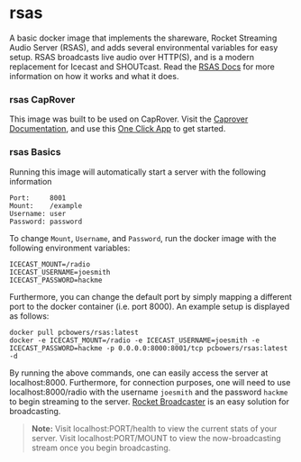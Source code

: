# rsas

A basic docker image that implements the shareware, Rocket Streaming Audio Server (RSAS), and adds several environmental variables for easy setup. RSAS broadcasts live audio over HTTP(S), and is a modern replacement for Icecast and SHOUTcast. Read the [RSAS Docs](https://www.rocketbroadcaster.com/streaming-audio-server/docs/) for more information on how it works and what it does.

### rsas CapRover

This image was built to be used on CapRover. Visit the [Caprover Documentation](https://caprover.com/), and use this [One Click App](https://github.com/pcbowers/rsas-caprover) to get started.

### rsas Basics

Running this image will automatically start a server with the following information

```
Port:     8001
Mount:    /example
Username: user
Password: password
```

To change `Mount`, `Username`, and `Password`, run the docker image with the following environment variables:

```.env
ICECAST_MOUNT=/radio
ICECAST_USERNAME=joesmith
ICECAST_PASSWORD=hackme
```

Furthermore, you can change the default port by simply mapping a different port to the docker container (i.e. port 8000). An example setup is displayed as follows:

```shell
docker pull pcbowers/rsas:latest
docker -e ICECAST_MOUNT=/radio -e ICECAST_USERNAME=joesmith -e ICECAST_PASSWORD=hackme -p 0.0.0.0:8000:8001/tcp pcbowers/rsas:latest -d
```

By running the above commands, one can easily access the server at localhost:8000. Furthermore, for connection purposes, one will need to use localhost:8000/radio with the username `joesmith` and the password `hackme` to begin streaming to the server. [Rocket Broadcaster](https://www.rocketbroadcaster.com/) is an easy solution for broadcasting.

> **Note:** Visit localhost:PORT/health to view the current stats of your server. Visit localhost:PORT/MOUNT to view the now-broadcasting stream once you begin broadcasting.
